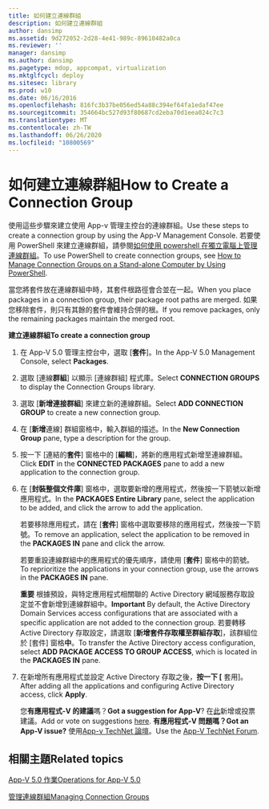 ```yaml
---
title: 如何建立連線群組
description: 如何建立連線群組
author: dansimp
ms.assetid: 9d272052-2d28-4e41-989c-89610482a0ca
ms.reviewer: ''
manager: dansimp
ms.author: dansimp
ms.pagetype: mdop, appcompat, virtualization
ms.mktglfcycl: deploy
ms.sitesec: library
ms.prod: w10
ms.date: 06/16/2016
ms.openlocfilehash: 816fc3b37be056ed54a88c394ef64fa1edaf47ee
ms.sourcegitcommit: 354664bc527d93f80687cd2eba70d1eea024c7c3
ms.translationtype: MT
ms.contentlocale: zh-TW
ms.lasthandoff: 06/26/2020
ms.locfileid: "10800569"
---
```

# <span data-ttu-id="d34d3-103">如何建立連線群組</span><span class="sxs-lookup"><span data-stu-id="d34d3-103">How to Create a Connection Group</span></span>


<span data-ttu-id="d34d3-104">使用這些步驟來建立使用 App-v 管理主控台的連線群組。</span><span class="sxs-lookup"><span data-stu-id="d34d3-104">Use these steps to create a connection group by using the App-V Management Console.</span></span> <span data-ttu-id="d34d3-105">若要使用 PowerShell 來建立連線群組，請參閱[如何使用 powershell 在獨立電腦上管理連線群組](how-to-manage-connection-groups-on-a-stand-alone-computer-by-using-powershell.md)。</span><span class="sxs-lookup"><span data-stu-id="d34d3-105">To use PowerShell to create connection groups, see [How to Manage Connection Groups on a Stand-alone Computer by Using PowerShell](how-to-manage-connection-groups-on-a-stand-alone-computer-by-using-powershell.md).</span></span>

<span data-ttu-id="d34d3-106">當您將套件放在連線群組中時，其套件根路徑會合並在一起。</span><span class="sxs-lookup"><span data-stu-id="d34d3-106">When you place packages in a connection group, their package root paths are merged.</span></span> <span data-ttu-id="d34d3-107">如果您移除套件，則只有其餘的套件會維持合併的根。</span><span class="sxs-lookup"><span data-stu-id="d34d3-107">If you remove packages, only the remaining packages maintain the merged root.</span></span>

**<span data-ttu-id="d34d3-108">建立連線群組</span><span class="sxs-lookup"><span data-stu-id="d34d3-108">To create a connection group</span></span>**

1.  <span data-ttu-id="d34d3-109">在 App-V 5.0 管理主控台中，選取 [**套件**]。</span><span class="sxs-lookup"><span data-stu-id="d34d3-109">In the App-V 5.0 Management Console, select **Packages**.</span></span>

2.  <span data-ttu-id="d34d3-110">選取 [連線**群組**] 以顯示 [連線群組] 程式庫。</span><span class="sxs-lookup"><span data-stu-id="d34d3-110">Select **CONNECTION GROUPS** to display the Connection Groups library.</span></span>

3.  <span data-ttu-id="d34d3-111">選取 [**新增連接群組**] 來建立新的連線群組。</span><span class="sxs-lookup"><span data-stu-id="d34d3-111">Select **ADD CONNECTION GROUP** to create a new connection group.</span></span>

4.  <span data-ttu-id="d34d3-112">在 [**新增**連線] 群組窗格中，輸入群組的描述。</span><span class="sxs-lookup"><span data-stu-id="d34d3-112">In the **New Connection Group** pane, type a description for the group.</span></span>

5.  <span data-ttu-id="d34d3-113">按一下 [連結的**套件**] 窗格中的 [**編輯**]，將新的應用程式新增至連線群組。</span><span class="sxs-lookup"><span data-stu-id="d34d3-113">Click **EDIT** in the **CONNECTED PACKAGES** pane to add a new application to the connection group.</span></span>

6.  <span data-ttu-id="d34d3-114">在 [**封裝整個文件庫**] 窗格中，選取要新增的應用程式，然後按一下箭號以新增應用程式。</span><span class="sxs-lookup"><span data-stu-id="d34d3-114">In the **PACKAGES Entire Library** pane, select the application to be added, and click the arrow to add the application.</span></span>

    <span data-ttu-id="d34d3-115">若要移除應用程式，請在 [**套件**] 窗格中選取要移除的應用程式，然後按一下箭號。</span><span class="sxs-lookup"><span data-stu-id="d34d3-115">To remove an application, select the application to be removed in the **PACKAGES IN** pane and click the arrow.</span></span>

    <span data-ttu-id="d34d3-116">若要重設連線群組中的應用程式的優先順序，請使用 [**套件**] 窗格中的箭號。</span><span class="sxs-lookup"><span data-stu-id="d34d3-116">To reprioritize the applications in your connection group, use the arrows in the **PACKAGES IN** pane.</span></span>

    <span data-ttu-id="d34d3-117">**重要** 根據預設，與特定應用程式相關聯的 Active Directory 網域服務存取設定並不會新增到連線群組中。</span><span class="sxs-lookup"><span data-stu-id="d34d3-117">**Important** By default, the Active Directory Domain Services access configurations that are associated with a specific application are not added to the connection group.</span></span> <span data-ttu-id="d34d3-118">若要轉移 Active Directory 存取設定，請選取 [**新增套件存取權至群組存取**]，該群組位於 [套件] 窗格**中**。</span><span class="sxs-lookup"><span data-stu-id="d34d3-118">To transfer the Active Directory access configuration, select **ADD PACKAGE ACCESS TO GROUP ACCESS**, which is located in the **PACKAGES IN** pane.</span></span>

     

7.  <span data-ttu-id="d34d3-119">在新增所有應用程式並設定 Active Directory 存取之後，**按一下 [** 套用]。</span><span class="sxs-lookup"><span data-stu-id="d34d3-119">After adding all the applications and configuring Active Directory access, click **Apply**.</span></span>

    <span data-ttu-id="d34d3-120">您**有應用程式-V 的建議**嗎？</span><span class="sxs-lookup"><span data-stu-id="d34d3-120">**Got a suggestion for App-V**?</span></span> <span data-ttu-id="d34d3-121">在[此](http://appv.uservoice.com/forums/280448-microsoft-application-virtualization)新增或投票建議。</span><span class="sxs-lookup"><span data-stu-id="d34d3-121">Add or vote on suggestions [here](http://appv.uservoice.com/forums/280448-microsoft-application-virtualization).</span></span> **<span data-ttu-id="d34d3-122">有應用程式-V 問題嗎？</span><span class="sxs-lookup"><span data-stu-id="d34d3-122">Got an App-V issue?</span></span>** <span data-ttu-id="d34d3-123">使用[App-v TechNet 論壇](https://social.technet.microsoft.com/Forums/home?forum=mdopappv)。</span><span class="sxs-lookup"><span data-stu-id="d34d3-123">Use the [App-V TechNet Forum](https://social.technet.microsoft.com/Forums/home?forum=mdopappv).</span></span>

## <span data-ttu-id="d34d3-124">相關主題</span><span class="sxs-lookup"><span data-stu-id="d34d3-124">Related topics</span></span>


[<span data-ttu-id="d34d3-125">App-V 5.0 作業</span><span class="sxs-lookup"><span data-stu-id="d34d3-125">Operations for App-V 5.0</span></span>](operations-for-app-v-50.md)

[<span data-ttu-id="d34d3-126">管理連線群組</span><span class="sxs-lookup"><span data-stu-id="d34d3-126">Managing Connection Groups</span></span>](managing-connection-groups.md)

 

 





